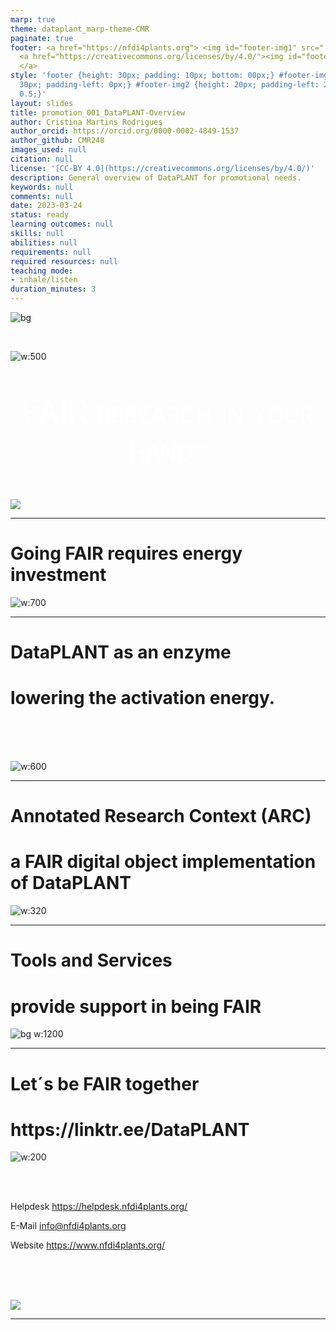 ```yaml
---
marp: true
theme: dataplant_marp-theme-CMR
paginate: true
footer: <a href="https://nfdi4plants.org"> <img id="footer-img1" src="../../../img/_logos/DataPLANT/DataPLANT_logo_square_bg_transparent.svg"></a>
  <a href="https://creativecommons.org/licenses/by/4.0/"><img id="footer-img2" src="../../../img/_logos/CreativeCommons/by.svg">
  </a>
style: 'footer {height: 30px; padding: 10px; bottom: 00px;} #footer-img1 {height:
  30px; padding-left: 0px;} #footer-img2 {height: 20px; padding-left: 20px; opacity:
  0.5;}'
layout: slides
title: promotion_001_DataPLANT-Overview
author: Cristina Martins Rodrigues
author_orcid: https://orcid.org/0000-0002-4849-1537
author_github: CMR248
images_used: null
citation: null
license: '[CC-BY 4.0](https://creativecommons.org/licenses/by/4.0/)'
description: General overview of DataPLANT for promotional needs.
keywords: null
comments: null
date: 2023-03-24
status: ready
learning outcomes: null
skills: null
abilities: null
requirements: null
required resources: null
teaching mode:
- inhale/listen
duration_minutes: 3
---
```


![bg](../../../img/DataPLANT-Background.png)

<br>

![w:500](../../../img/_logos/DataPLANT/DataPLANT_logo_bg_transparent.svg) 

<p style=
"color:white; text-align:center;  font-variant: small-caps; font-size: 50px"
>FAIR research in your hands</p>

###
![](../../../img/DataPLANT-Background-Pictograms.png)

<!-- Source to slide(s) -->
<!-- ../../bricks/DataPLANT-Intro.md -->


---

# Going FAIR requires energy investment
<!-- _class: split -->

<div class=mdiv>

![w:700](../../../img/FAIRData_ActivationEnergy.svg)
</div>

<!-- Source to slide(s) -->
<!-- ../../bricks/Going-FAIR-requires-energy-investment.md -->


---

# DataPLANT as an enzyme
<h1>
<span>
lowering the activation energy.
</span>
</h1>

<br>
<br>
<br>

![w:600](../../../img/FAIRData_ActivationEnergy_withDataPLANT.svg)

<!-- Source to slide(s) -->
<!-- ../../bricks/DataPLANT-as-an-enzyme.md -->


---

# Annotated Research Context (ARC)
<h1>
<span>
a FAIR digital object implementation of DataPLANT
</span>
</h1>

<!-- _class: split -->

<div class=mdiv>

![w:320](../../../img/DataPLANT_BigPicture_seq1-mid.png)
</div>

<!-- Source to slide(s) -->
<!-- ../../bricks/ARC_a-fdo-implementation-of-dataplant.md -->


---

# Tools and Services
<h1>
<span>
provide support in being FAIR
</span>
</h1>

![bg w:1200](../../../img/Tools-and-Services_DataPLANT.png)

<!-- Source to slide(s) -->
<!-- ../../bricks/DataPLANT_Tools-and-Services.md -->


---

# Let´s be FAIR together
<h1>
<span>
https://linktr.ee/DataPLANT
</span>
</h1>

<!-- _class: split -->

<div class=ldiv>

![w:200](../../../img/DataStewards_CommunityIntegration_img2.png)

</div>

<div class=mdiv>
<br>
<br>

Helpdesk
https://helpdesk.nfdi4plants.org/

E-Mail 
info@nfdi4plants.org

Website
https://www.nfdi4plants.org/
</div>

<div class=rdiv>
<br>
<br>
<br>

![](../../../img/_qr-codes/QR_DataPLANT_Linktree.svg)
</div>

<!-- Source to slide(s) -->
<!-- ../../bricks/DataPLANT-Links.md -->


---
